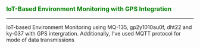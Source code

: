 <h3 style='color:green;'>IoT-Based Environment Monitoring with GPS Integration</h3>
<hr>
<p>IoT-based Environment Monitoring using MQ-135, gp2y1010au0f, dht22 and ky-037 with GPS intergration. Additionally, I've used MQTT protocol for mode of data transmissions </p>